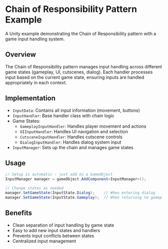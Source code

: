 # Chain of Responsibility Pattern Example

A Unity example demonstrating the Chain of Responsibility pattern with a game input handling system.

## Overview

The Chain of Responsibility pattern manages input handling across different game states (gameplay, UI, cutscenes, dialog). Each handler processes input based on the current game state, ensuring inputs are handled appropriately in each context.

## Implementation

- `InputData`: Contains all input information (movement, buttons)
- `InputHandler`: Base handler class with chain logic
- Game States:
  - `GameplayInputHandler`: Handles player movement and actions
  - `UIInputHandler`: Handles UI navigation and selection
  - `CutsceneInputHandler`: Handles cutscene controls
  - `DialogInputHandler`: Handles dialog system input
- `InputManager`: Sets up the chain and manages game states

## Usage

```csharp
// Setup is automatic - just add to a GameObject
InputManager manager = gameObject.AddComponent<InputManager>();

// Change states as needed
manager.SetGameState(InputState.Dialog);    // When entering dialog
manager.SetGameState(InputState.Gameplay);  // When returning to gameplay
```

## Benefits

- Clean separation of input handling by game state
- Easy to add new input states and handlers
- Prevents input conflicts between states
- Centralized input management

